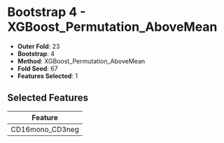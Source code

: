 # Bootstrap 4 - XGBoost_Permutation_AboveMean

- **Outer Fold**: 23
- **Bootstrap**: 4
- **Method**: XGBoost_Permutation_AboveMean
- **Fold Seed**: 67
- **Features Selected**: 1

## Selected Features

| Feature |
|---------|
| CD16mono_CD3neg |
